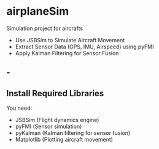 # airplaneSim
Simulation project for aircrafts
- Use JSBSim to Simulate Aircraft Movement
- Extract Sensor Data (GPS, IMU, Airspeed) using pyFMI
- Apply Kalman Filtering for Sensor Fusion
## - 
## Install Required Libraries
You need:

- JSBSim (Flight dynamics engine)
- pyFMI (Sensor simulation)
- pyKalman (Kalman filtering for sensor fusion)
- Matplotlib (Plotting aircraft movement)
